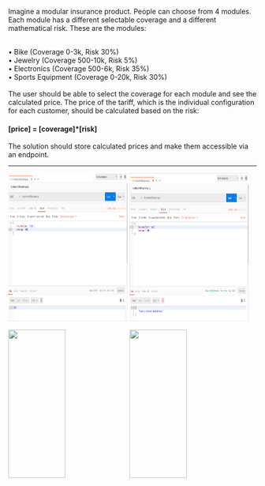 Imagine a modular insurance product. People can choose from 4 modules. Each module has a different
selectable coverage and a different mathematical risk.
These are the modules:<br /><br />

• Bike (Coverage 0-3k, Risk 30%)<br />
• Jewelry (Coverage 500-10k, Risk 5%)<br />
• Electronics (Coverage 500-6k, Risk 35%)<br />
• Sports Equipment (Coverage 0-20k, Risk 30%)<br /><br />
The user should be able to select the coverage for each module and see the calculated price. The price of
the tariff, which is the individual configuration for each customer, should be calculated based on the risk:<br />
<h4>[price] = [coverage]*[risk]</h4>
The solution should store calculated prices and make them accessible via an endpoint.

<hr />

<p float='left'>
    <img width="48%" height="300" src="snapshots/server/4.png">
    <img width="48%" height="300" src="snapshots/server/5.png">
</p>
<p float='left'>
    <img width="48%" height="300" src="snapshots/ui/1.jpeg">
    <img width="48%" height="300" src="snapshots/ui/6.jpeg">
</p>
